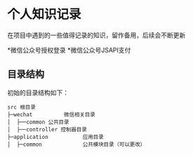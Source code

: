 个人知识记录
===============
在项目中遇到的一些值得记录的知识，留作备用，后续会不断更新

*微信公众号授权登录
*微信公众号JSAPI支付
## 目录结构

初始的目录结构如下：
~~~
src 根目录
├─wechat          微信相关目录
│  ├──common 公共目录
│  ├──controller 控制器目录
├─application           应用目录
│  ├─common             公共模块目录（可以更改）
~~~

